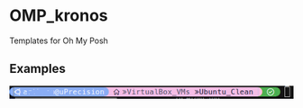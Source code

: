 # OMP_kronos
Templates for Oh My Posh

## Examples
<img src="https://github.com/ArthurMitchell42/OMP_kronos/blob/main/images/basic.png" alt="Basic layout"> </a>
